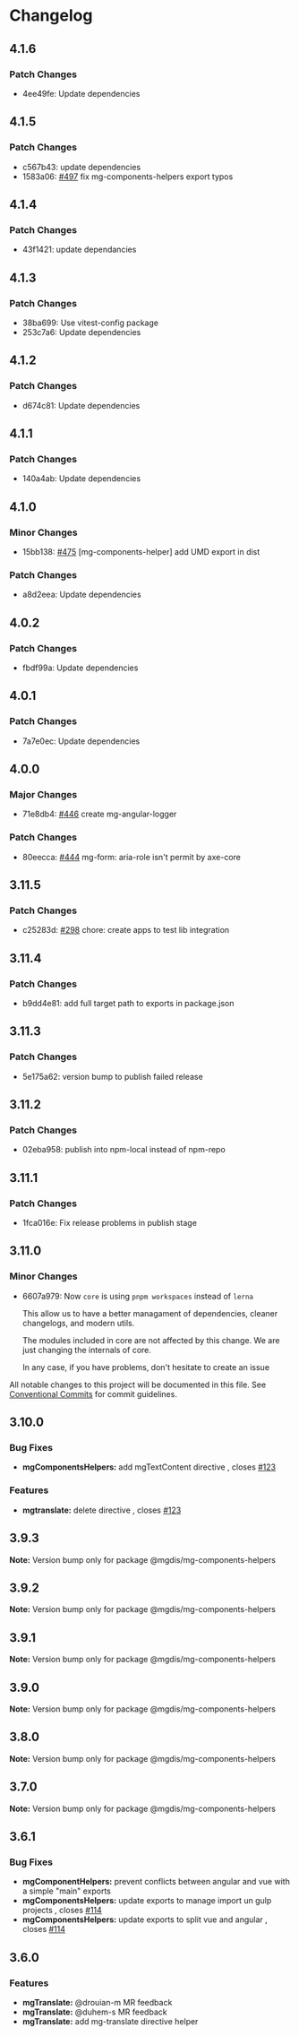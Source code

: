 # Changelog

## 4.1.6

### Patch Changes

- 4ee49fe: Update dependencies

## 4.1.5

### Patch Changes

- c567b43: update dependencies
- 1583a06: [#497](https://gitlab.mgdis.fr/core/core-ui/core-ui/-/issues/497) fix mg-components-helpers export typos

## 4.1.4

### Patch Changes

- 43f1421: update dependancies

## 4.1.3

### Patch Changes

- 38ba699: Use vitest-config package
- 253c7a6: Update dependencies

## 4.1.2

### Patch Changes

- d674c81: Update dependencies

## 4.1.1

### Patch Changes

- 140a4ab: Update dependencies

## 4.1.0

### Minor Changes

- 15bb138: [#475](https://gitlab.mgdis.fr/core/core-ui/core-ui/-/issues/475) [mg-components-helper] add UMD export in dist

### Patch Changes

- a8d2eea: Update dependencies

## 4.0.2

### Patch Changes

- fbdf99a: Update dependencies

## 4.0.1

### Patch Changes

- 7a7e0ec: Update dependencies

## 4.0.0

### Major Changes

- 71e8db4: [#446](https://gitlab.mgdis.fr/core/core-ui/core-ui/-/issues/446) create mg-angular-logger

### Patch Changes

- 80eecca: [#444](https://gitlab.mgdis.fr/core/core-ui/core-ui/-/issues/444) mg-form: aria-role isn't permit by axe-core

## 3.11.5

### Patch Changes

- c25283d: [#298](https://gitlab.mgdis.fr/core/core-ui/core-ui/-/issues/298) chore: create apps to test lib integration

## 3.11.4

### Patch Changes

- b9dd4e81: add full target path to exports in package.json

## 3.11.3

### Patch Changes

- 5e175a62: version bump to publish failed release

## 3.11.2

### Patch Changes

- 02eba958: publish into npm-local instead of npm-repo

## 3.11.1

### Patch Changes

- 1fca016e: Fix release problems in publish stage

## 3.11.0

### Minor Changes

- 6607a979: Now `core` is using `pnpm workspaces` instead of `lerna`

  This allow us to have a better managament of dependencies, cleaner changelogs, and modern utils.

  The modules included in core are not affected by this change. We are just changing the internals of core.

  In any case, if you have problems, don't hesitate to create an issue

All notable changes to this project will be documented in this file.
See [Conventional Commits](https://conventionalcommits.org) for commit guidelines.

## 3.10.0

### Bug Fixes

- **mgComponentsHelpers:** add mgTextContent directive , closes [#123](http://gitlab@gitlab.mgdis.fr:core/core-back/core/issues/123)

### Features

- **mgtranslate:** delete directive , closes [#123](http://gitlab@gitlab.mgdis.fr:core/core-back/core/issues/123)

## 3.9.3

**Note:** Version bump only for package @mgdis/mg-components-helpers

## 3.9.2

**Note:** Version bump only for package @mgdis/mg-components-helpers

## 3.9.1

**Note:** Version bump only for package @mgdis/mg-components-helpers

## 3.9.0

**Note:** Version bump only for package @mgdis/mg-components-helpers

## 3.8.0

**Note:** Version bump only for package @mgdis/mg-components-helpers

## 3.7.0

**Note:** Version bump only for package @mgdis/mg-components-helpers

## 3.6.1

### Bug Fixes

- **mgComponentHelpers:** prevent conflicts between angular and vue with a simple "main" exports
- **mgComponentsHelpers:** update exports to manage import un gulp projects , closes [#114](http://gitlab@gitlab.mgdis.fr:core/core-back/core/issues/114)
- **mgComponentsHelpers:** update exports to split vue and angular , closes [#114](http://gitlab@gitlab.mgdis.fr:core/core-back/core/issues/114)

## 3.6.0

### Features

- **mgTranslate:** @drouian-m MR feedback
- **mgTranslate:** @duhem-s MR feedback
- **mgTranslate:** add mg-translate directive helper
